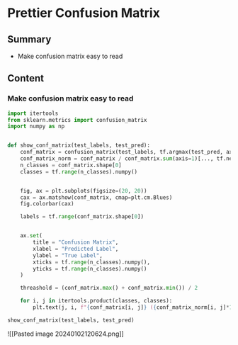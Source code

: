 # Prettier Confusion Matrix

## Summary

- Make confusion matrix easy to read

## Content

### Make confusion matrix easy to read

```python
import itertools
from sklearn.metrics import confusion_matrix
import numpy as np


def show_conf_matrix(test_labels, test_pred):
    conf_matrix = confusion_matrix(test_labels, tf.argmax(test_pred, axis=1))
    conf_matrix_norm = conf_matrix / conf_matrix.sum(axis=1)[..., tf.newaxis]
    n_classes = conf_matrix.shape[0]
    classes = tf.range(n_classes).numpy()


    fig, ax = plt.subplots(figsize=(20, 20))
    cax = ax.matshow(conf_matrix, cmap=plt.cm.Blues)
    fig.colorbar(cax)

    labels = tf.range(conf_matrix.shape[0])


    ax.set(
        title = "Confusion Matrix",
        xlabel = "Predicted Label",
        ylabel = "True Label",
        xticks = tf.range(n_classes).numpy(),
        yticks = tf.range(n_classes).numpy()
    )

    threashold = (conf_matrix.max() + conf_matrix.min()) / 2

    for i, j in itertools.product(classes, classes):
        plt.text(j, i, f"{conf_matrix[i, j]} ({conf_matrix_norm[i, j]*100:.1f}%)", horizontalalignment="center")

show_conf_matrix(test_labels, test_pred)
```

![[Pasted image 20240102120624.png]]
